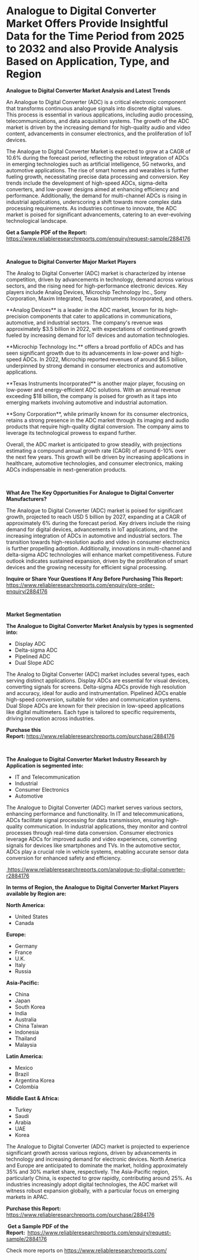 <p><h1>Analogue to Digital Converter Market Offers Provide Insightful Data for the Time Period from 2025 to 2032 and also Provide Analysis Based on Application, Type, and Region</h1></p><p><strong>Analogue to Digital Converter Market Analysis and Latest Trends</strong></p>
<p><p>An Analogue to Digital Converter (ADC) is a critical electronic component that transforms continuous analogue signals into discrete digital values. This process is essential in various applications, including audio processing, telecommunications, and data acquisition systems. The growth of the ADC market is driven by the increasing demand for high-quality audio and video content, advancements in consumer electronics, and the proliferation of IoT devices.</p><p>The Analogue to Digital Converter Market is expected to grow at a CAGR of 10.6% during the forecast period, reflecting the robust integration of ADCs in emerging technologies such as artificial intelligence, 5G networks, and automotive applications. The rise of smart homes and wearables is further fueling growth, necessitating precise data processing and conversion. Key trends include the development of high-speed ADCs, sigma-delta converters, and low-power designs aimed at enhancing efficiency and performance. Additionally, the demand for multi-channel ADCs is rising in industrial applications, underscoring a shift towards more complex data processing requirements. As industries continue to innovate, the ADC market is poised for significant advancements, catering to an ever-evolving technological landscape.</p></p>
<p><strong>Get a Sample PDF of the Report:&nbsp;</strong> <a href="https://www.reliableresearchreports.com/enquiry/request-sample/2884176?utm_campaign=3183&utm_medium=2&utm_source=Github&utm_content=ia&utm_term=13032025&utm_id=analogue-to-digital-converter">https://www.reliableresearchreports.com/enquiry/request-sample/2884176</a></p>
<p>&nbsp;</p>
<p><strong>Analogue to Digital Converter Major Market Players</strong></p>
<p><p>The Analog to Digital Converter (ADC) market is characterized by intense competition, driven by advancements in technology, demand across various sectors, and the rising need for high-performance electronic devices. Key players include Analog Devices, Microchip Technology Inc., Sony Corporation, Maxim Integrated, Texas Instruments Incorporated, and others.</p><p>**Analog Devices** is a leader in the ADC market, known for its high-precision components that cater to applications in communications, automotive, and industrial sectors. The company's revenue was approximately $3.5 billion in 2022, with expectations of continued growth fueled by increasing demand for IoT devices and automation technologies.</p><p>**Microchip Technology Inc.** offers a broad portfolio of ADCs and has seen significant growth due to its advancements in low-power and high-speed ADCs. In 2022, Microchip reported revenues of around $6.5 billion, underpinned by strong demand in consumer electronics and automotive applications.</p><p>**Texas Instruments Incorporated** is another major player, focusing on low-power and energy-efficient ADC solutions. With an annual revenue exceeding $18 billion, the company is poised for growth as it taps into emerging markets involving automotive and industrial automation.</p><p>**Sony Corporation**, while primarily known for its consumer electronics, retains a strong presence in the ADC market through its imaging and audio products that require high-quality digital conversion. The company aims to leverage its technological prowess to expand further.</p><p>Overall, the ADC market is anticipated to grow steadily, with projections estimating a compound annual growth rate (CAGR) of around 6-10% over the next few years. This growth will be driven by increasing applications in healthcare, automotive technologies, and consumer electronics, making ADCs indispensable in next-generation products.</p></p>
<p>&nbsp;</p>
<p><strong>What Are The Key Opportunities For Analogue to Digital Converter Manufacturers?</strong></p>
<p><p>The Analogue to Digital Converter (ADC) market is poised for significant growth, projected to reach USD 5 billion by 2027, expanding at a CAGR of approximately 6% during the forecast period. Key drivers include the rising demand for digital devices, advancements in IoT applications, and the increasing integration of ADCs in automotive and industrial sectors. The transition towards high-resolution audio and video in consumer electronics is further propelling adoption. Additionally, innovations in multi-channel and delta-sigma ADC technologies will enhance market competitiveness. Future outlook indicates sustained expansion, driven by the proliferation of smart devices and the growing necessity for efficient signal processing.</p></p>
<p><strong>Inquire or Share Your Questions If Any Before Purchasing This Report:</strong> <a href="https://www.reliableresearchreports.com/enquiry/pre-order-enquiry/2884176?utm_campaign=3183&utm_medium=2&utm_source=Github&utm_content=ia&utm_term=13032025&utm_id=analogue-to-digital-converter">https://www.reliableresearchreports.com/enquiry/pre-order-enquiry/2884176</a></p>
<p>&nbsp;</p>
<p><strong>Market Segmentation</strong></p>
<p><strong>The Analogue to Digital Converter Market Analysis by types is segmented into:</strong></p>
<p><ul><li>Display ADC</li><li>Delta-sigma ADC</li><li>Pipelined ADC</li><li>Dual Slope ADC</li></ul></p>
<p><p>The Analog to Digital Converter (ADC) market includes several types, each serving distinct applications. Display ADCs are essential for visual devices, converting signals for screens. Delta-sigma ADCs provide high resolution and accuracy, ideal for audio and instrumentation. Pipelined ADCs enable high-speed conversion, suitable for video and communication systems. Dual Slope ADCs are known for their precision in low-speed applications like digital multimeters. Each type is tailored to specific requirements, driving innovation across industries.</p></p>
<p><strong>Purchase this Report:&nbsp;</strong><a href="https://www.reliableresearchreports.com/purchase/2884176?utm_campaign=3183&utm_medium=2&utm_source=Github&utm_content=ia&utm_term=13032025&utm_id=analogue-to-digital-converter">https://www.reliableresearchreports.com/purchase/2884176</a></p>
<p>&nbsp;</p>
<p><strong>The Analogue to Digital Converter Market Industry Research by Application is segmented into:</strong></p>
<p><ul><li>IT and Telecommunication</li><li>Industrial</li><li>Consumer Electronics</li><li>Automotive</li></ul></p>
<p><p>The Analogue to Digital Converter (ADC) market serves various sectors, enhancing performance and functionality. In IT and telecommunications, ADCs facilitate signal processing for data transmission, ensuring high-quality communication. In industrial applications, they monitor and control processes through real-time data conversion. Consumer electronics leverage ADCs for improved audio and video experiences, converting signals for devices like smartphones and TVs. In the automotive sector, ADCs play a crucial role in vehicle systems, enabling accurate sensor data conversion for enhanced safety and efficiency.</p></p>
<p><a href="https://www.reliableresearchreports.com/analogue-to-digital-converter-r2884176?utm_campaign=3183&utm_medium=2&utm_source=Github&utm_content=ia&utm_term=13032025&utm_id=analogue-to-digital-converter">&nbsp;https://www.reliableresearchreports.com/analogue-to-digital-converter-r2884176</a></p>
<p><strong>In terms of Region, the Analogue to Digital Converter Market Players available by Region are:</strong></p>
<p>
    <p> <strong> North America: </strong>
        <ul>
            <li>United States</li>
            <li>Canada</li>
        </ul>
        </p> 
    <p> <strong> Europe: </strong>
        <ul>
            <li>Germany</li>
            <li>France</li>
            <li>U.K.</li>
            <li>Italy</li>
            <li>Russia</li>
        </ul>
        </p> 
    <p> <strong> Asia-Pacific: </strong>
        <ul>
            <li>China</li>
            <li>Japan</li>
            <li>South Korea</li>
            <li>India</li>
            <li>Australia</li>
            <li>China Taiwan</li>
            <li>Indonesia</li>
            <li>Thailand</li>
            <li>Malaysia</li>
        </ul>
        </p> 
    <p> <strong> Latin America: </strong>
        <ul>
            <li>Mexico</li>
            <li>Brazil</li>
            <li>Argentina Korea</li>
            <li>Colombia</li>
        </ul>
        </p> 
    <p> <strong> Middle East & Africa: </strong>
        <ul>
            <li>Turkey</li>
            <li>Saudi</li>
            <li>Arabia</li>
            <li>UAE</li>
            <li>Korea</li>
        </ul>
    </p>
    </p>
<p><p>The Analogue to Digital Converter (ADC) market is projected to experience significant growth across various regions, driven by advancements in technology and increasing demand for electronic devices. North America and Europe are anticipated to dominate the market, holding approximately 35% and 30% market share, respectively. The Asia-Pacific region, particularly China, is expected to grow rapidly, contributing around 25%. As industries increasingly adopt digital technologies, the ADC market will witness robust expansion globally, with a particular focus on emerging markets in APAC.</p></p>
<p><strong>Purchase this Report: </strong><a href="https://www.reliableresearchreports.com/purchase/2884176?utm_campaign=3183&utm_medium=2&utm_source=Github&utm_content=ia&utm_term=13032025&utm_id=analogue-to-digital-converter">https://www.reliableresearchreports.com/purchase/2884176</a></p>
<p>&nbsp;<strong>Get a Sample PDF of the Report:&nbsp;&nbsp;</strong><a href="https://www.reliableresearchreports.com/enquiry/request-sample/2884176?utm_campaign=3183&utm_medium=2&utm_source=Github&utm_content=ia&utm_term=13032025&utm_id=analogue-to-digital-converter">https://www.reliableresearchreports.com/enquiry/request-sample/2884176</a></p>
<p><strong></strong></p>
<p>Check more reports on <a href="https://www.reliableresearchreports.com/?utm_campaign=3183&utm_medium=2&utm_source=Github&utm_content=ia&utm_term=13032025&utm_id=analogue-to-digital-converter">https://www.reliableresearchreports.com/</a></p>